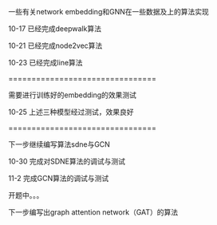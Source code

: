 一些有关network embedding和GNN在一些数据及上的算法实现

10-17 已经完成deepwalk算法

10-21 已经完成node2vec算法

10-23 已经完成line算法

================================

需要进行训练好的embedding的效果测试

10-25 上述三种模型经过测试，效果良好

================================

下一步继续编写算法sdne与GCN

10-30 完成对SDNE算法的调试与测试

11-2 完成GCN算法的调试与测试

开题中。。。

下一步编写出graph attention network（GAT）的算法
